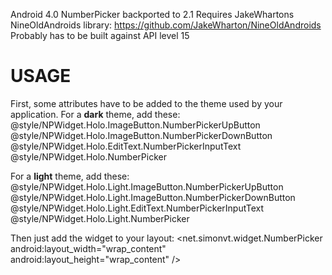 Android 4.0 NumberPicker backported to 2.1
Requires JakeWhartons NineOldAndroids library: https://github.com/JakeWharton/NineOldAndroids
Probably has to be built against API level 15

USAGE
=====
First, some attributes have to be added to the theme used by your application.
For a **dark** theme, add these:
    <item name="numberPickerUpButtonStyle">@style/NPWidget.Holo.ImageButton.NumberPickerUpButton</item>
    <item name="numberPickerDownButtonStyle">@style/NPWidget.Holo.ImageButton.NumberPickerDownButton</item>
    <item name="numberPickerInputTextStyle">@style/NPWidget.Holo.EditText.NumberPickerInputText</item>
    <item name="numberPickerStyle">@style/NPWidget.Holo.NumberPicker</item>

For a **light** theme, add these:
    <item name="numberPickerUpButtonStyle">@style/NPWidget.Holo.Light.ImageButton.NumberPickerUpButton</item>
    <item name="numberPickerDownButtonStyle">@style/NPWidget.Holo.Light.ImageButton.NumberPickerDownButton</item>
    <item name="numberPickerInputTextStyle">@style/NPWidget.Holo.Light.EditText.NumberPickerInputText</item>
    <item name="numberPickerStyle">@style/NPWidget.Holo.Light.NumberPicker</item>

Then just add the widget to your layout:
<net.simonvt.widget.NumberPicker
    android:layout_width="wrap_content"
    android:layout_height="wrap_content" />
